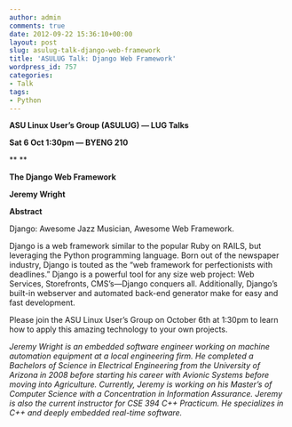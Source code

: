 ```yaml
---
author: admin
comments: true
date: 2012-09-22 15:36:10+00:00
layout: post
slug: asulug-talk-django-web-framework
title: 'ASULUG Talk: Django Web Framework'
wordpress_id: 757
categories:
- Talk
tags:
- Python
---
```


**ASU Linux User’s Group (ASULUG) — LUG Talks**

**Sat 6 Oct 1:30pm — BYENG 210**

** **

**The Django Web Framework**

**Jeremy Wright**



**Abstract**

Django: Awesome Jazz Musician, Awesome Web Framework.



Django is a web framework similar to the popular Ruby on RAILS, but leveraging the Python programming language. Born out of the newspaper industry, Django is touted as the “web framework for perfectionists with deadlines.” Django is a powerful tool for any size web project: Web Services, Storefronts, CMS’s—Django conquers all. Additionally, Django’s built-in webserver and automated back-end generator make for easy and fast development.



Please join the ASU Linux User’s Group on October 6th at 1:30pm to learn how to apply this amazing technology to your own projects.



_Jeremy Wright is an embedded software engineer working on machine automation equipment at a local engineering firm. He completed a Bachelors of Science in Electrical Engineering from the Univer­sity of Arizona in 2008 before starting his career with Avionic Systems before moving into Agriculture. Currently, Jeremy is working on his Master’s of Computer Science with a Concentration in Information Assurance. Jeremy is also the current instructor for CSE 394 C++ Practicum. He specializes in C++ and deeply embedded real-time software._
